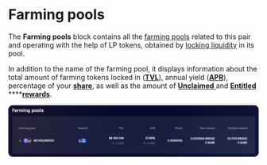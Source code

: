 # Farming pools

The **Farming pools** block contains all the [farming pools](../../../farming/interface/farming-pools.md) related to this pair and operating with the help of LP tokens, obtained by [locking liquidity](../../how-to/add-liquidity.md) in its pool.

In addition to the name of the farming pool, it displays information about the total amount of farming tokens locked in ([**TVL**](../../../farming/interface/farm-page-user/statistics.md)), annual yield ([**APR**](../../../farming/interface/farm-page-user/statistics.md)), percentage of your [**share**](https://app.gitbook.com/o/-MUxjK3XWZCxuBwyXzkS/s/xQmwR3f5EQDxy3pZatqe/), as well as the amount of [**Unclaimed** ](../../../farming/how-to/claim-reward.md)and [**Entitled** ](../../../farming/concepts/vesting.md)\*\*\*\*[**rewards**](../../../farming/concepts/reward-token.md).

![](<../../../../.gitbook/assets/image (30).png>)
